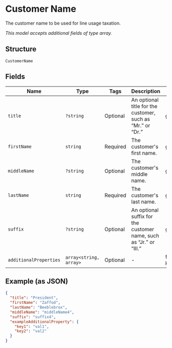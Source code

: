 
# Customer Name

The customer name to be used for line usage taxation.

*This model accepts additional fields of type array.*

## Structure

`CustomerName`

## Fields

| Name | Type | Tags | Description | Getter | Setter |
|  --- | --- | --- | --- | --- | --- |
| `title` | `?string` | Optional | An optional title for the customer, such as “Mr.” or “Dr.” | getTitle(): ?string | setTitle(?string title): void |
| `firstName` | `string` | Required | The customer's first name. | getFirstName(): string | setFirstName(string firstName): void |
| `middleName` | `?string` | Optional | The customer's middle name. | getMiddleName(): ?string | setMiddleName(?string middleName): void |
| `lastName` | `string` | Required | The customer's last name. | getLastName(): string | setLastName(string lastName): void |
| `suffix` | `?string` | Optional | An optional suffix for the customer name, such as “Jr.” or “III.” | getSuffix(): ?string | setSuffix(?string suffix): void |
| `additionalProperties` | `array<string, array>` | Optional | - | findAdditionalProperty(string key): array | additionalProperty(string key, array value): void |

## Example (as JSON)

```json
{
  "title": "President",
  "firstName": "Zaffod",
  "lastName": "Beeblebrox",
  "middleName": "middleName4",
  "suffix": "suffix4",
  "exampleAdditionalProperty": {
    "key1": "val1",
    "key2": "val2"
  }
}
```

